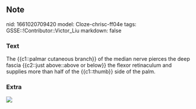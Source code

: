## Note
nid: 1661020709420
model: Cloze-chrisc-ff04e
tags: GSSE::!Contributor::Victor_Liu
markdown: false

### Text
The {{c1::palmar cutaneous branch}} of the median nerve pierces the deep fascia {{c2::just above::above or below}} the flexor retinaculum and supplies more than half of the {{c1::thumb}} side of the palm.

### Extra
<img src="Gray815.png">
